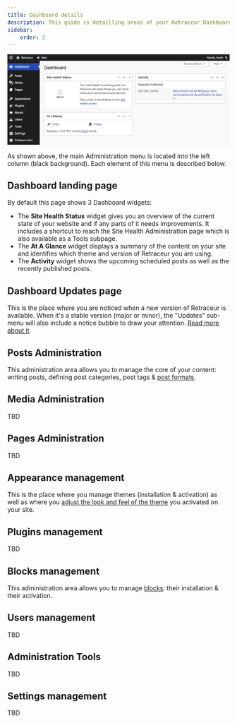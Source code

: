 ```yaml
---
title: Dashboard details
description: This guide is detailling areas of your Retraceur Dashboard.
sidebar:
    order: 2
---
```


![Dashboard](../../../assets/images/dashboard.png)

As shown above, the main Administration menu is located into the left column (black background). Each element of this menu is described below.

## Dashboard landing page

By default this page shows 3 Dashboard widgets:

- The **Site Health Status** widget gives you an overview of the current state of your website and if any parts of it needs improvements. It includes a shortcut to reach the Site Health Administration page which is also available as a Tools subpage.
- The **At A Glance** widget displays a summary of the content on your site and identifies which theme and version of Retraceur you are using.
- The **Activity** widget shows the upcoming scheduled posts as well as the recently published posts.

## Dashboard Updates page

This is the place where you are noticed when a new version of Retraceur is available. When it's a stable version (major or minor), the "Updates" sub-menu will also include a notice bubble to draw your attention. [Read more about it](./manage-updates).

## Posts Administration

This administration area allows you to manage the core of your content: writing posts, defining post categories, post tags & [post formats](./manage-post-formats).

## Media Administration

TBD

## Pages Administration

TBD

## Appearance management

This is the place where you manage themes (installation & activation) as well as where you [adjust the look and feel of the theme](./edit-theme) you activated on your site.

## Plugins management

TBD

## Blocks management

This administration area allows you to manage [blocks](./manage-blocks): their installation & their activation.

## Users management

TBD

## Administration Tools

TBD

## Settings management

TBD